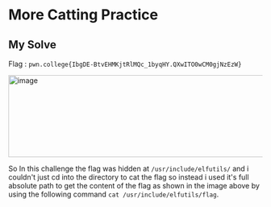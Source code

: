 # More Catting Practice

## My Solve

Flag : `pwn.college{IbgDE-BtvEHMKjtRlMQc_1byqHY.QXwITO0wCM0gjNzEzW}`

<img width="634" height="163" alt="image" src="https://github.com/user-attachments/assets/3c6a670f-a9fe-4ebe-b3f0-8d1fbf423fad" />

So In this challenge the flag was hidden at `/usr/include/elfutils/` and i couldn't just cd into the directory to cat the flag so instead i used it's full
absolute path to get the content of the flag as shown in the image above by using the following command `cat /usr/include/elfutils/flag`.
